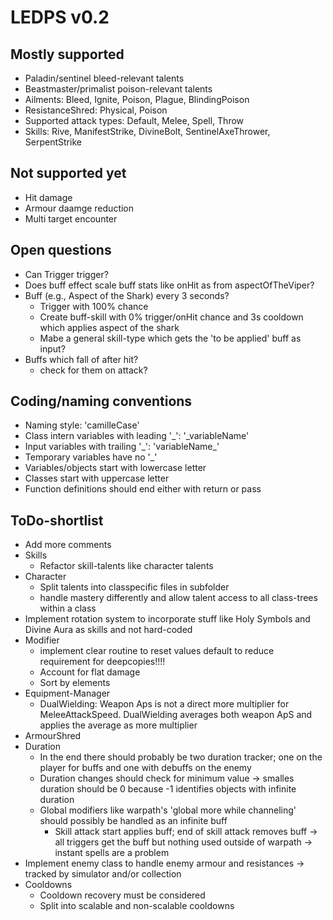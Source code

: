 # LEDPS v0.2

## Mostly supported
* Paladin/sentinel bleed-relevant talents
* Beastmaster/primalist poison-relevant talents
* Ailments: Bleed, Ignite, Poison, Plague, BlindingPoison
* ResistanceShred: Physical, Poison
* Supported attack types: Default, Melee, Spell, Throw
* Skills: Rive, ManifestStrike, DivineBolt, SentinelAxeThrower, SerpentStrike

## Not supported yet
* Hit damage
* Armour daamge reduction
* Multi target encounter

## Open questions
* Can Trigger trigger?
* Does buff effect scale buff stats like onHit as from aspectOfTheViper?
* Buff (e.g., Aspect of the Shark) every 3 seconds?
  * Trigger with 100% chance
  * Create buff-skill with 0% trigger/onHit chance and 3s cooldown which applies aspect of the shark
  * Mabe a general skill-type which gets the 'to be applied' buff as input?
* Buffs which fall of after hit?
  * check for them on attack?

## Coding/naming conventions
* Naming style: 'camilleCase'
* Class intern variables with leading '\_': '\_variableName'
* Input variables with trailing '\_': 'variableName\_'
* Temporary variables have no '\_'
* Variables/objects start with lowercase letter
* Classes start with uppercase letter
* Function definitions should end either with return or pass

## ToDo-shortlist
* Add more comments
* Skills
  * Refactor skill-talents like character talents
* Character
  * Split talents into classpecific files in subfolder
  * handle mastery differently and allow talent access to all class-trees within a class
* Implement rotation system to incorporate stuff like Holy Symbols and Divine Aura as skills and not hard-coded
* Modifier
  * implement clear routine to reset values default to reduce requirement for deepcopies!!!!
  * Account for flat damage
  * Sort by elements
* Equipment-Manager
  * DualWielding: Weapon Aps is not a direct more multiplier for MeleeAttackSpeed. DualWielding averages both weapon ApS and applies the average as more multiplier
* ArmourShred
* Duration
  * In the end there should probably be two duration tracker; one on the player for buffs and one with debuffs on the enemy
  * Duration changes should check for minimum value -> smalles duration should be 0 because -1 identifies objects with infinite duration
  * Global modifiers like warpath's 'global more while channeling' should possibly be handled as an infinite buff
    * Skill attack start applies buff; end of skill attack removes buff -> all triggers get the buff but nothing used outside of warpath -> instant spells are a problem
* Implement enemy class to handle enemy armour and resistances -> tracked by simulator and/or collection
* Cooldowns
  * Cooldown recovery must be considered
  * Split into scalable and non-scalable cooldowns

